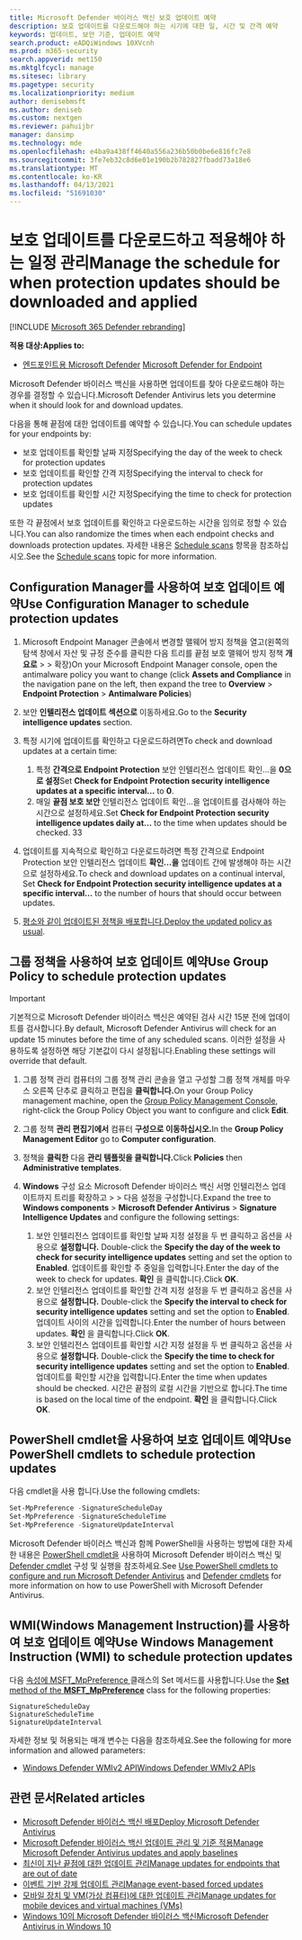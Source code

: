 ```yaml
---
title: Microsoft Defender 바이러스 백신 보호 업데이트 예약
description: 보호 업데이트를 다운로드해야 하는 시기에 대한 일, 시간 및 간격 예약
keywords: 업데이트, 보안 기준, 업데이트 예약
search.product: eADQiWindows 10XVcnh
ms.prod: m365-security
search.appverid: met150
ms.mktglfcycl: manage
ms.sitesec: library
ms.pagetype: security
ms.localizationpriority: medium
author: denisebmsft
ms.author: deniseb
ms.custom: nextgen
ms.reviewer: pahuijbr
manager: dansimp
ms.technology: mde
ms.openlocfilehash: e4ba9a438ff4640a556a236b50b0be6e816fc7e8
ms.sourcegitcommit: 3fe7eb32c8d6e01e190b2b782827fbadd73a18e6
ms.translationtype: MT
ms.contentlocale: ko-KR
ms.lasthandoff: 04/13/2021
ms.locfileid: "51691030"
---
```

# <a name="manage-the-schedule-for-when-protection-updates-should-be-downloaded-and-applied"></a><span data-ttu-id="6a463-104">보호 업데이트를 다운로드하고 적용해야 하는 일정 관리</span><span class="sxs-lookup"><span data-stu-id="6a463-104">Manage the schedule for when protection updates should be downloaded and applied</span></span>

[!INCLUDE [Microsoft 365 Defender rebranding](../../includes/microsoft-defender.md)]


<span data-ttu-id="6a463-105">**적용 대상:**</span><span class="sxs-lookup"><span data-stu-id="6a463-105">**Applies to:**</span></span>

- <span data-ttu-id="6a463-106">[엔드포인트용 Microsoft Defender](/microsoft-365/security/defender-endpoint/) </span><span class="sxs-lookup"><span data-stu-id="6a463-106">[Microsoft Defender for Endpoint](/microsoft-365/security/defender-endpoint/)</span></span>

<span data-ttu-id="6a463-107">Microsoft Defender 바이러스 백신을 사용하면 업데이트를 찾아 다운로드해야 하는 경우를 결정할 수 있습니다.</span><span class="sxs-lookup"><span data-stu-id="6a463-107">Microsoft Defender Antivirus lets you determine when it should look for and download updates.</span></span>

<span data-ttu-id="6a463-108">다음을 통해 끝점에 대한 업데이트를 예약할 수 있습니다.</span><span class="sxs-lookup"><span data-stu-id="6a463-108">You can schedule updates for your endpoints by:</span></span> 

- <span data-ttu-id="6a463-109">보호 업데이트를 확인할 날짜 지정</span><span class="sxs-lookup"><span data-stu-id="6a463-109">Specifying the day of the week to check for protection updates</span></span> 
- <span data-ttu-id="6a463-110">보호 업데이트를 확인할 간격 지정</span><span class="sxs-lookup"><span data-stu-id="6a463-110">Specifying the interval to check for protection updates</span></span>
- <span data-ttu-id="6a463-111">보호 업데이트를 확인할 시간 지정</span><span class="sxs-lookup"><span data-stu-id="6a463-111">Specifying the time to check for protection updates</span></span>

<span data-ttu-id="6a463-112">또한 각 끝점에서 보호 업데이트를 확인하고 다운로드하는 시간을 임의로 정할 수 있습니다.</span><span class="sxs-lookup"><span data-stu-id="6a463-112">You can also randomize the times when each endpoint checks and downloads protection updates.</span></span> <span data-ttu-id="6a463-113">자세한 내용은 [Schedule scans](scheduled-catch-up-scans-microsoft-defender-antivirus.md) 항목을 참조하십시오.</span><span class="sxs-lookup"><span data-stu-id="6a463-113">See the [Schedule scans](scheduled-catch-up-scans-microsoft-defender-antivirus.md) topic for more information.</span></span>

## <a name="use-configuration-manager-to-schedule-protection-updates"></a><span data-ttu-id="6a463-114">Configuration Manager를 사용하여 보호 업데이트 예약</span><span class="sxs-lookup"><span data-stu-id="6a463-114">Use Configuration Manager to schedule protection updates</span></span>

1.  <span data-ttu-id="6a463-115">Microsoft Endpoint Manager 콘솔에서 변경할 맬웨어 방지 정책을  열고(왼쪽의 탐색 창에서 자산 및 규정 준수를 클릭한 다음 트리를 끝점 보호 맬웨어 방지 정책 **개요로**  >    >  확장)</span><span class="sxs-lookup"><span data-stu-id="6a463-115">On your Microsoft Endpoint Manager console, open the antimalware policy you want to change (click **Assets and Compliance** in the navigation pane on the left, then expand the tree to **Overview** > **Endpoint Protection** > **Antimalware Policies**)</span></span>

2.  <span data-ttu-id="6a463-116">보안 **인텔리전스 업데이트 섹션으로** 이동하세요.</span><span class="sxs-lookup"><span data-stu-id="6a463-116">Go to the **Security intelligence updates** section.</span></span>

3. <span data-ttu-id="6a463-117">특정 시기에 업데이트를 확인하고 다운로드하려면</span><span class="sxs-lookup"><span data-stu-id="6a463-117">To check and download updates at a certain time:</span></span>
      1. <span data-ttu-id="6a463-118">특정 **간격으로 Endpoint Protection** 보안 인텔리전스 업데이트 확인...을 **0으로 설정**</span><span class="sxs-lookup"><span data-stu-id="6a463-118">Set **Check for Endpoint Protection security intelligence updates at a specific interval...** to **0**.</span></span>
      2. <span data-ttu-id="6a463-119">매일 **끝점 보호 보안** 인텔리전스 업데이트 확인...을 업데이트를 검사해야 하는 시간으로 설정하세요.</span><span class="sxs-lookup"><span data-stu-id="6a463-119">Set **Check for Endpoint Protection security intelligence updates daily at...** to the time when updates should be checked.</span></span>
      <span data-ttu-id="6a463-120">3</span><span class="sxs-lookup"><span data-stu-id="6a463-120">3</span></span>
4. <span data-ttu-id="6a463-121">업데이트를 지속적으로 확인하고 다운로드하려면 특정 간격으로 Endpoint Protection 보안 인텔리전스 업데이트 **확인...을** 업데이트 간에 발생해야 하는 시간으로 설정하세요.</span><span class="sxs-lookup"><span data-stu-id="6a463-121">To check and download updates on a continual interval, Set **Check for Endpoint Protection security intelligence updates at a specific interval...** to the number of hours that should occur between updates.</span></span>

5.  <span data-ttu-id="6a463-122">[평소와 같이 업데이트된 정책을 배포합니다.](/sccm/protect/deploy-use/endpoint-antimalware-policies#deploy-an-antimalware-policy-to-client-computers)</span><span class="sxs-lookup"><span data-stu-id="6a463-122">[Deploy the updated policy as usual](/sccm/protect/deploy-use/endpoint-antimalware-policies#deploy-an-antimalware-policy-to-client-computers).</span></span>

## <a name="use-group-policy-to-schedule-protection-updates"></a><span data-ttu-id="6a463-123">그룹 정책을 사용하여 보호 업데이트 예약</span><span class="sxs-lookup"><span data-stu-id="6a463-123">Use Group Policy to schedule protection updates</span></span>

> [!IMPORTANT]
> <span data-ttu-id="6a463-124">기본적으로 Microsoft Defender 바이러스 백신은 예약된 검사 시간 15분 전에 업데이트를 검사합니다.</span><span class="sxs-lookup"><span data-stu-id="6a463-124">By default, Microsoft Defender Antivirus will check for an update 15 minutes before the time of any scheduled scans.</span></span> <span data-ttu-id="6a463-125">이러한 설정을 사용하도록 설정하면 해당 기본값이 다시 설정됩니다.</span><span class="sxs-lookup"><span data-stu-id="6a463-125">Enabling these settings will override that default.</span></span>

1.  <span data-ttu-id="6a463-126">그룹 정책 관리 컴퓨터의 [](/previous-versions/windows/it-pro/windows-server-2008-R2-and-2008/cc731212(v=ws.11))그룹 정책 관리 콘솔을 열고 구성할 그룹 정책 개체를 마우스 오른쪽 단추로 클릭하고 편집을 **클릭합니다.**</span><span class="sxs-lookup"><span data-stu-id="6a463-126">On your Group Policy management machine, open the [Group Policy Management Console](/previous-versions/windows/it-pro/windows-server-2008-R2-and-2008/cc731212(v=ws.11)), right-click the Group Policy Object you want to configure and click **Edit**.</span></span>

3.  <span data-ttu-id="6a463-127">그룹 정책 **관리 편집기에서** 컴퓨터 **구성으로 이동하십시오.**</span><span class="sxs-lookup"><span data-stu-id="6a463-127">In the **Group Policy Management Editor** go to **Computer configuration**.</span></span>

4.  <span data-ttu-id="6a463-128">정책을 **클릭한** 다음 **관리 템플릿을 클릭합니다.**</span><span class="sxs-lookup"><span data-stu-id="6a463-128">Click **Policies** then **Administrative templates**.</span></span>

5.  <span data-ttu-id="6a463-129">**Windows** 구성 요소 Microsoft Defender 바이러스 백신 서명 인텔리전스 업데이트까지 트리를 확장하고  >    >   다음 설정을 구성합니다.</span><span class="sxs-lookup"><span data-stu-id="6a463-129">Expand the tree to **Windows components** > **Microsoft Defender Antivirus** > **Signature Intelligence Updates** and configure the following settings:</span></span>

    1. <span data-ttu-id="6a463-130">보안 인텔리전스 업데이트를 확인할 날짜 지정 설정을 두 번 클릭하고 옵션을 사용으로 **설정합니다.** </span><span class="sxs-lookup"><span data-stu-id="6a463-130">Double-click the **Specify the day of the week to check for security intelligence updates** setting and set the option to **Enabled**.</span></span> <span data-ttu-id="6a463-131">업데이트를 확인할 주 중일을 입력합니다.</span><span class="sxs-lookup"><span data-stu-id="6a463-131">Enter the day of the week to check for updates.</span></span> <span data-ttu-id="6a463-132">**확인** 을 클릭합니다.</span><span class="sxs-lookup"><span data-stu-id="6a463-132">Click **OK**.</span></span>
    2. <span data-ttu-id="6a463-133">보안 인텔리전스 업데이트를 확인할 간격 지정 설정을 두 번 클릭하고 옵션을 사용으로 **설정합니다.** </span><span class="sxs-lookup"><span data-stu-id="6a463-133">Double-click the **Specify the interval to check for security intelligence updates** setting and set the option to **Enabled**.</span></span> <span data-ttu-id="6a463-134">업데이트 사이의 시간을 입력합니다.</span><span class="sxs-lookup"><span data-stu-id="6a463-134">Enter the number of hours between updates.</span></span> <span data-ttu-id="6a463-135">**확인** 을 클릭합니다.</span><span class="sxs-lookup"><span data-stu-id="6a463-135">Click **OK**.</span></span>
    3. <span data-ttu-id="6a463-136">보안 인텔리전스 업데이트를 확인할 시간 지정 설정을 두 번 클릭하고 옵션을 사용으로 **설정합니다.** </span><span class="sxs-lookup"><span data-stu-id="6a463-136">Double-click the **Specify the time to check for security intelligence updates** setting and set the option to **Enabled**.</span></span> <span data-ttu-id="6a463-137">업데이트를 확인할 시간을 입력합니다.</span><span class="sxs-lookup"><span data-stu-id="6a463-137">Enter the time when updates should be checked.</span></span> <span data-ttu-id="6a463-138">시간은 끝점의 로컬 시간을 기반으로 합니다.</span><span class="sxs-lookup"><span data-stu-id="6a463-138">The time is based on the local time of the endpoint.</span></span> <span data-ttu-id="6a463-139">**확인** 을 클릭합니다.</span><span class="sxs-lookup"><span data-stu-id="6a463-139">Click **OK**.</span></span>


## <a name="use-powershell-cmdlets-to-schedule-protection-updates"></a><span data-ttu-id="6a463-140">PowerShell cmdlet을 사용하여 보호 업데이트 예약</span><span class="sxs-lookup"><span data-stu-id="6a463-140">Use PowerShell cmdlets to schedule protection updates</span></span>

<span data-ttu-id="6a463-141">다음 cmdlet을 사용 합니다.</span><span class="sxs-lookup"><span data-stu-id="6a463-141">Use the following cmdlets:</span></span>

```PowerShell
Set-MpPreference -SignatureScheduleDay
Set-MpPreference -SignatureScheduleTime
Set-MpPreference -SignatureUpdateInterval
```

<span data-ttu-id="6a463-142">Microsoft Defender 바이러스 백신과 함께 PowerShell을 사용하는 방법에 대한 자세한 내용은 [PowerShell cmdlet을](use-powershell-cmdlets-microsoft-defender-antivirus.md)  사용하여 Microsoft Defender 바이러스 백신 및 [Defender cmdlet](/powershell/module/defender/) 구성 및 실행을 참조하세요.</span><span class="sxs-lookup"><span data-stu-id="6a463-142">See [Use PowerShell cmdlets to configure and run Microsoft Defender Antivirus](use-powershell-cmdlets-microsoft-defender-antivirus.md)  and [Defender cmdlets](/powershell/module/defender/) for more information on how to use PowerShell with Microsoft Defender Antivirus.</span></span>

## <a name="use-windows-management-instruction-wmi-to-schedule-protection-updates"></a><span data-ttu-id="6a463-143">WMI(Windows Management Instruction)를 사용하여 보호 업데이트 예약</span><span class="sxs-lookup"><span data-stu-id="6a463-143">Use Windows Management Instruction (WMI) to schedule protection updates</span></span>

<span data-ttu-id="6a463-144">다음 [  속성에 MSFT_MpPreference  ](/previous-versions/windows/desktop/legacy/dn455323(v=vs.85)) 클래스의 Set 메서드를 사용합니다.</span><span class="sxs-lookup"><span data-stu-id="6a463-144">Use the [**Set** method of the **MSFT_MpPreference**](/previous-versions/windows/desktop/legacy/dn455323(v=vs.85)) class for the following properties:</span></span>

```WMI
SignatureScheduleDay
SignatureScheduleTime
SignatureUpdateInterval
```

<span data-ttu-id="6a463-145">자세한 정보 및 허용되는 매개 변수는 다음을 참조하세요.</span><span class="sxs-lookup"><span data-stu-id="6a463-145">See the following for more information and allowed parameters:</span></span>
- [<span data-ttu-id="6a463-146">Windows Defender WMIv2 API</span><span class="sxs-lookup"><span data-stu-id="6a463-146">Windows Defender WMIv2 APIs</span></span>](/previous-versions/windows/desktop/defender/windows-defender-wmiv2-apis-portal)


## <a name="related-articles"></a><span data-ttu-id="6a463-147">관련 문서</span><span class="sxs-lookup"><span data-stu-id="6a463-147">Related articles</span></span>

- [<span data-ttu-id="6a463-148">Microsoft Defender 바이러스 백신 배포</span><span class="sxs-lookup"><span data-stu-id="6a463-148">Deploy Microsoft Defender Antivirus</span></span>](deploy-manage-report-microsoft-defender-antivirus.md)
- [<span data-ttu-id="6a463-149">Microsoft Defender 바이러스 백신 업데이트 관리 및 기준 적용</span><span class="sxs-lookup"><span data-stu-id="6a463-149">Manage Microsoft Defender Antivirus updates and apply baselines</span></span>](manage-updates-baselines-microsoft-defender-antivirus.md)
- [<span data-ttu-id="6a463-150">최신이 지난 끝점에 대한 업데이트 관리</span><span class="sxs-lookup"><span data-stu-id="6a463-150">Manage updates for endpoints that are out of date</span></span>](manage-outdated-endpoints-microsoft-defender-antivirus.md)
- [<span data-ttu-id="6a463-151">이벤트 기반 강제 업데이트 관리</span><span class="sxs-lookup"><span data-stu-id="6a463-151">Manage event-based forced updates</span></span>](manage-event-based-updates-microsoft-defender-antivirus.md)
- [<span data-ttu-id="6a463-152">모바일 장치 및 VM(가상 컴퓨터)에 대한 업데이트 관리</span><span class="sxs-lookup"><span data-stu-id="6a463-152">Manage updates for mobile devices and virtual machines (VMs)</span></span>](manage-updates-mobile-devices-vms-microsoft-defender-antivirus.md)
- [<span data-ttu-id="6a463-153">Windows 10의 Microsoft Defender 바이러스 백신</span><span class="sxs-lookup"><span data-stu-id="6a463-153">Microsoft Defender Antivirus in Windows 10</span></span>](microsoft-defender-antivirus-in-windows-10.md)